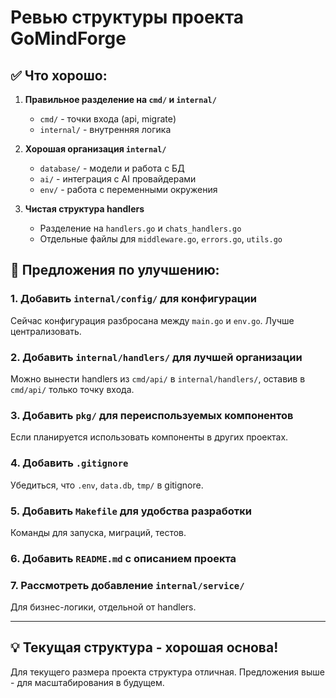 # Ревью структуры проекта GoMindForge

## ✅ Что хорошо:

1. **Правильное разделение на `cmd/` и `internal/`**
   - `cmd/` - точки входа (api, migrate)
   - `internal/` - внутренняя логика

2. **Хорошая организация `internal/`**
   - `database/` - модели и работа с БД
   - `ai/` - интеграция с AI провайдерами
   - `env/` - работа с переменными окружения

3. **Чистая структура handlers**
   - Разделение на `handlers.go` и `chats_handlers.go`
   - Отдельные файлы для `middleware.go`, `errors.go`, `utils.go`

## 🔧 Предложения по улучшению:

### 1. Добавить `internal/config/` для конфигурации
Сейчас конфигурация разбросана между `main.go` и `env.go`. Лучше централизовать.

### 2. Добавить `internal/handlers/` для лучшей организации
Можно вынести handlers из `cmd/api/` в `internal/handlers/`, оставив в `cmd/api/` только точку входа.

### 3. Добавить `pkg/` для переиспользуемых компонентов
Если планируется использовать компоненты в других проектах.

### 4. Добавить `.gitignore`
Убедиться, что `.env`, `data.db`, `tmp/` в gitignore.

### 5. Добавить `Makefile` для удобства разработки
Команды для запуска, миграций, тестов.

### 6. Добавить `README.md` с описанием проекта

### 7. Рассмотреть добавление `internal/service/` 
Для бизнес-логики, отдельной от handlers.

---

## 💡 Текущая структура - хорошая основа!

Для текущего размера проекта структура отличная. Предложения выше - для масштабирования в будущем.


